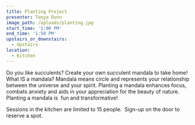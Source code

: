 ```yaml
---
title: Planting Project
presenter: Tonya Dunn
image_path: /uploads/planting.jpg
start_time: '1:00 PM'
end_time: '1:50 PM'
upstairs_or_downstairs:
  - Upstairs
location:
  - Kitchen
---
```


Do you like succulents? Create your own succulent mandala to take home! What IS a mandala? Mandala means circle and represents your relationship between the universe and your spirit. Planting a mandala enhances focus, combats anxiety and aids in your appreciation for the beauty of nature. Planting a mandala is &nbsp;fun and transformative!

Sessions in the kitchen are limited to 15 people.&nbsp; Sign-up on the door to reserve a spot.&nbsp;